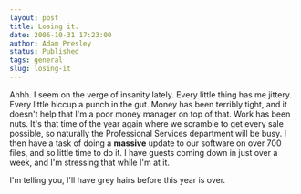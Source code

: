 ```yaml
---
layout: post
title: Losing it.
date: 2006-10-31 17:23:00
author: Adam Presley
status: Published
tags: general
slug: losing-it
---
```

Ahhh. I seem on the verge of insanity lately. Every little thing has me
jittery. Every little hiccup a punch in the gut. Money has been terribly
tight, and it doesn't help that I'm a poor money manager on top of that.
Work has been nuts. It's that time of the year again where we scramble
to get every sale possible, so naturally the Professional Services
department will be busy. I then have a task of doing a **massive**
update to our software on over 700 files, and so little time to do it. I
have guests coming down in just over a week, and I'm stressing that
while I'm at it.

I'm telling you, I'll have grey hairs before this year is over.
